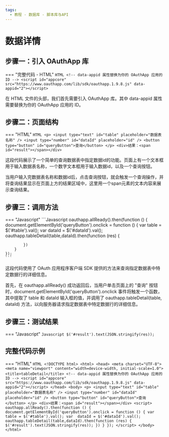 ```yaml
---
tags:
  - 教程 - 数据库 - 脚本库与API
---
```


# 数据详情


## 步骤一：引入 OAuthApp 库
=== "完整代码 - HTML"
    ```HTML
    <!-- data-appid 属性替换为你的 OAuthApp 应用的 ID -->
    <script id="appcore" src="https://www.oauthapp.com/lib/sdk/oauthapp.1.9.8.js" data-appid="2"></script>
    ```

在 HTML 文件的头部，我们首先需要引入 OAuthApp 库。其中 data-appid 属性需要替换为你的 OAuthApp 应用的 ID。


## 步骤二：页面结构
=== "HTML"
    ```HTML
    <p>
        <input type="text" id="table" placeholder="数据表名称" />
        <input type="number" id="dataId" placeholder="id" />
        <button type="button" id="queryButton">查询</button>
    </p>
    <div>结果：<span id="result"></span></div>
    ```

这段代码展示了一个简单的查询数据表中指定数据id的功能。页面上有一个文本框用于输入数据表名称，一个数字文本框用于输入数据id，以及一个查询按钮。

当用户输入完数据表名称和数据id后，点击查询按钮，就会触发一个查询操作，并将查询结果显示在页面上方的结果区域中，这里用一个span元素的文本内容来展示查询结果。


## 步骤三：调用方法

=== "Javascript"
    ```Javascript
    oauthapp.allReady().then(function () {
        document.getElementById('queryButton').onclick = function () {
            var  table = $('#table').val();
            var  dataId = $('#dataId').val();
            oauthapp.tableDetail(table,dataId).then(function (res) {
                
            })
        }
    });
    ```

这段代码使用了 OAuth 应用程序客户端 SDK 提供的方法来查询指定数据表中特定数据行的详细信息。

首先，在 oauthapp.allReady() 成功返回后，当用户单击页面上的 "查询" 按钮时，document.getElementById('queryButton').onclick 事件将触发一个函数，其中提取了 table 和 dataId 输入框的值，并调用了 oauthapp.tableDetail(table, dataId) 方法，以向服务器请求指定数据表中特定数据行的详细信息。

## 步骤三：测试结果

=== "Javascript"
    ```Javascript
     $('#result').text(JSON.stringify(res));
    ```




## 完整代码示例

=== "HTML"
    ```HTML
    <!DOCTYPE html>
    <html>
    <head>
        <meta charset="UTF-8">
        <meta name="viewport" content="width=device-width, initial-scale=1.0">
        <title>tableDetail</title>
        <!-- data-appid 属性替换为你的 OAuthApp 应用的 ID -->
        <script id="appcore" src="https://www.oauthapp.com/lib/sdk/oauthapp.1.9.8.js" data-appid="2"></script>
    </head>
    <body>
        <p>
            <input type="text" id="table" placeholder="数据表名称" />
            <input type="number" id="dataId" placeholder="id" />
            <button type="button" id="queryButton">查询</button>
        </p>
        <div>结果：<span id="result"></span></div>
        <script>
            oauthapp.allReady().then(function () {
                document.getElementById('queryButton').onclick = function () {
                    var  table = $('#table').val();
                    var  dataId = $('#dataId').val();
                    oauthapp.tableDetail(table,dataId).then(function (res) {
                        $('#result').text(JSON.stringify(res));
                    })
                }
            });
        </script>
    </body>
    </html>
    ```

